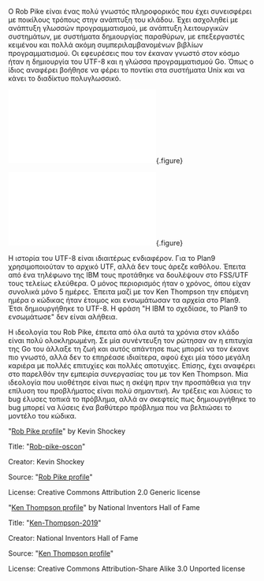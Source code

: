 Ο Rob Pike είναι ένας πολύ γνωστός πληροφορικός που έχει συνεισφέρει με ποικίλους τρόπους στην ανάπτυξη του κλάδου. Έχει ασχοληθεί με ανάπτυξη γλωσσών προγραμματισμού, 
με ανάπτυξη λειτουργικών συστημάτων, με συστήματα δημιουργίας παραθύρων, με επεξεργαστές κειμένου και πολλά ακόμη συμπεριλαμβανομένων βιβλίων προγραμματισμού. Οι 
εφευρέσεις που τον έκαναν γνωστό στον κόσμο ήταν η δημιουργία του UTF-8 και η γλώσσα προγραμματισμού Go. Όπως ο ίδιος αναφέρει βοήθησε να φέρει το ποντίκι στα συστήματα 
Unix και να κάνει το διαδίκτυο πολυγλωσσικό.

![](pike-profile.md){.figure}

![](thompson-profile.md){.figure}

Η ιστορία του UTF-8 είναι ιδιαιτέρως ενδιαφέρον. Για το Plan9 χρησιμοποιούταν το αρχικό UTF, αλλά δεν τους άρεζε καθόλου. Έπειτα από ένα τηλέφωνο της IBM τους προτάθηκε 
να δουλέψουν στο FSS/UTF τους τελείως ελεύθερα. Ο μόνος περιορισμός ήταν ο χρόνος, όπου είχαν συνολικά μόνο 5 ημέρες. Έπειτα μαζί με τον Ken Thompson την επόμενη ημέρα
ο κώδικας ήταν έτοιμος και ενσωμάτωσαν τα αρχεία στο Plan9. Έτσι δημιουργήθηκε το UTF-8. Η φράση "Η IBM το σχεδίασε, το Plan9 το ενσωμάτωσε" δεν είναι αλήθεια.

Η ιδεολογία του Rob Pike, έπειτα από όλα αυτά τα χρόνια στον κλάδο είναι πολύ ολοκληρωμένη. Σε μία συνέντευξη τον ρώτησαν αν η επιτυχία της Go του άλλαξε τη ζωή και 
αυτός απάντησε πως μπορεί να τον έκανε πιο γνωστό, αλλά δεν το επηρέασε ιδιαίτερα, αφού έχει μία τόσο μεγάλη καριέρα με πολλές επιτυχίες και πολλές αποτυχίες. Επίσης, 
έχει αναφέρει στο παρελθόν την εμπειρία συνεργασίας του με τον Ken Thompson. Μία ιδεολογία που υιοθέτησε είναι πως η σκέψη πριν την προσπάθεια για την επίλυση του 
προβλήματος είναι πολύ σημαντική. Αν τρέξεις και λύσεις το bug έλυσες τοπικά το πρόβλημα, αλλά αν σκεφτείς πως δημιουργήθηκε το bug μπορεί να λύσεις ένα βαθύτερο 
πρόβλημα που να βελτιώσει το μοντέλο του κώδικα.

"[Rob Pike profile](https://en.wikipedia.org/wiki/File:Rob-pike-oscon.jpg)" by Kevin Shockey

Title: "[Rob-pike-oscon](https://en.wikipedia.org/wiki/File:Rob-pike-oscon.jpg)"

Creator: Kevin Shockey

Source: "[Rob Pike profile](https://www.flickr.com/photos/shockeyk/4833152910/in/photostream/)"

License: Creative Commons Attribution 2.0 Generic license


"[Ken Thompson profile](https://en.wikipedia.org/wiki/File:Ken-Thompson-2019.png)" by National Inventors Hall of Fame

Title: "[Ken-Thompson-2019](https://en.wikipedia.org/wiki/File:Ken-Thompson-2019.png)"

Creator: National Inventors Hall of Fame

Source: "[Ken Thompson profile](https://www.youtube.com/watch?v=g3jOJfrOknA)"

License: Creative Commons Attribution-Share Alike 3.0 Unported license
